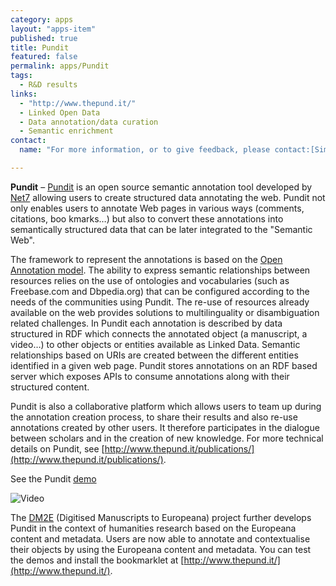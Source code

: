 ```yaml
---
category: apps
layout: "apps-item"
published: true
title: Pundit
featured: false
permalink: apps/Pundit
tags: 
  - R&D results
links: 
  - "http://www.thepund.it/"
  - Linked Open Data
  - Data annotation/data curation
  - Semantic enrichment
contact: 
  name: "For more information, or to give feedback, please contact:[Simone Fonda](fonda@netseven.it) or [the pundit team](pundit@netseven.it)"

---
```

**Pundit** – [Pundit](http://www.thepund.it/) is an open source semantic annotation tool developed by [Net7](http://www.netseven.it) allowing users to create structured data annotating the web. Pundit not only enables users to annotate Web pages in various ways (comments, citations, boo kmarks…) but also to convert these annotations into semantically structured data that can be later integrated to the "Semantic Web".

The framework to represent the annotations is based on the [Open Annotation model](http://www.openannotation.org/spec/core/). The ability to express semantic relationships between resources relies on the use of ontologies and vocabularies (such as Freebase.com and Dbpedia.org) that can be configured according to the needs of the communities using Pundit. The re-use of resources already available on the web provides solutions to multilinguality or disambiguation related challenges. In Pundit each annotation is described by data structured in RDF which connects the annotated object (a manuscript, a video…) to other objects or entities available as Linked Data. Semantic relationships based on URIs are created between the different entities identified in a given web page. Pundit stores annotations on an RDF based server which exposes APIs to consume annotations along with their structured content.

Pundit is also a collaborative platform which allows users to team up during the annotation creation process, to share their results and also re-use annotations created by other users. It therefore participates in the dialogue between scholars and in the creation of new knowledge. For more technical details on Pundit, see [http://www.thepund.it/publications/](http://www.thepund.it/publications/).

See the Pundit [demo](https://www.youtube.com/embed/6uUQ4f3z_E0?feature=player_detailpage)

![Video](https://www.youtube.com/embed/6uUQ4f3z_E0?feature=player_detailpage)

The [DM2E](http://dm2e.eu/) (Digitised Manuscripts to Europeana) project further develops Pundit in the context of humanities research based on the Europeana content and metadata. Users are now able to annotate and contextualise their objects by using the Europeana content and metadata. You can test the demos and install the bookmarklet at [http://www.thepund.it/](http://www.thepund.it/).
